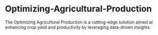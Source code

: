 # Optimizing-Agricultural-Production
The Optimizing Agricultural Production is a cutting-edge solution aimed at enhancing crop yield and productivity by leveraging data-driven insights. 
